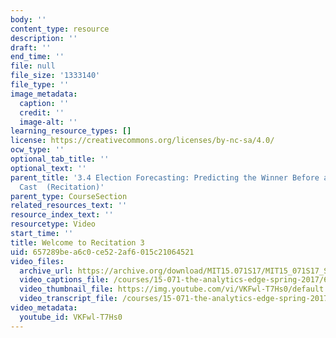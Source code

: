 ```yaml
---
body: ''
content_type: resource
description: ''
draft: ''
end_time: ''
file: null
file_size: '1333140'
file_type: ''
image_metadata:
  caption: ''
  credit: ''
  image-alt: ''
learning_resource_types: []
license: https://creativecommons.org/licenses/by-nc-sa/4.0/
ocw_type: ''
optional_tab_title: ''
optional_text: ''
parent_title: '3.4 Election Forecasting: Predicting the Winner Before any Votes are
  Cast  (Recitation)'
parent_type: CourseSection
related_resources_text: ''
resource_index_text: ''
resourcetype: Video
start_time: ''
title: Welcome to Recitation 3
uid: 657289be-a6c0-ce52-2af6-015c21064521
video_files:
  archive_url: https://archive.org/download/MIT15.071S17/MIT15_071S17_Session_3.4.01_300k.mp4
  video_captions_file: /courses/15-071-the-analytics-edge-spring-2017/6b1afdcfd51c5d46b1b2fa1350cbf54d_VKFwl-T7Hs0.vtt
  video_thumbnail_file: https://img.youtube.com/vi/VKFwl-T7Hs0/default.jpg
  video_transcript_file: /courses/15-071-the-analytics-edge-spring-2017/de2f3c184417b00241f16d4caba2dba3_VKFwl-T7Hs0.pdf
video_metadata:
  youtube_id: VKFwl-T7Hs0
---
```

